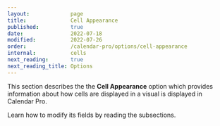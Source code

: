 ```yaml
---
layout:             page
title:              Cell Appearance
published:          true
date:               2022-07-18
modified:           2022-07-26
order:              /calendar-pro/options/cell-appearance
internal:           cells
next_reading:       true
next_reading_title: Options
---
```

This section describes the the **Cell Appearance** option which provides information about how cells are displayed in a visual is displayed in Calendar Pro.

Learn how to modify its fields by reading the subsections.
